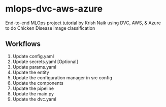 # mlops-dvc-aws-azure
End-to-end MLOps project [tutorial](https://www.youtube.com/watch?v=p1bfK8ZJgkE&list=WL&index=27) by Krish Naik using DVC, AWS, &amp; Azure to do Chicken Disease image classification


## Workflows

1. Update config.yaml
2. Update secrets.yaml [Optional]
3. Update params.yaml
4. Update the entity
5. Update the configuration manager in src config
6. Update the components
7. Update the pipeline
8. Update the main.py
9. Update the dvc.yaml